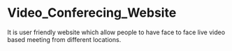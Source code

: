 # Video_Conferecing_Website
It is user friendly website which allow people to have face to face live video based meeting from different locations.

